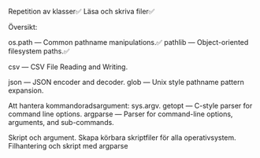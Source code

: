Repetition av klasser✅
Läsa och skriva filer✅

Översikt:

os.path — Common pathname manipulations.✅
pathlib — Object-oriented filesystem paths.✅

csv — CSV File Reading and Writing.

json — JSON encoder and decoder.
glob — Unix style pathname pattern expansion.

Att hantera kommandoradsargument:
sys.argv.
getopt — C-style parser for command line options.
argparse — Parser for command-line options, arguments, and sub-commands.

Skript och argument.
Skapa körbara skriptfiler för alla operativsystem.
Filhantering och skript med argparse

